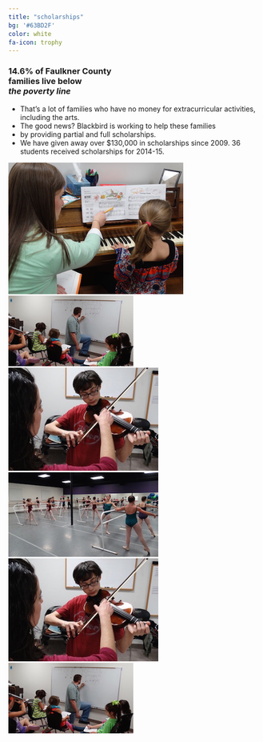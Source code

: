 ```yaml
---
title: "scholarships"
bg: '#63BD2F'
color: white
fa-icon: trophy
---
```


<section class="first">

<h3>14.6% of Faulkner County<br>families live below<br><em>the poverty line</em></h3>

<ul>
<li>That’s a lot of families who have no money for extracurricular activities, including the arts.</li>
<li>The good news? Blackbird is working to help these families</li>
<li>by providing partial and full scholarships.</li>
<li>We have given away over $130,000 in scholarships since 2009. 36 students received scholarships for 2014-15.</li>
</ul>

</section>

<section class="second">
	<div class="photoset-grid" data-layout="222">
		<img src="img/blindify/blindify-1.jpg" />
		<img src="img/blindify/blindify-3.jpg" />
		<img src="img/blindify/blindify-2.jpg" />
		<img src="img/blindify/blindify-4.jpg" />
		<img src="img/blindify/blindify-5.jpg" />
		<img src="img/blindify/blindify-6.jpg" />
	</div>
</section>